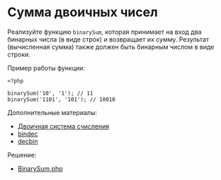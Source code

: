 # Сумма двоичных чисел

Реализуйте функцию `binarySum`, которая принимает на вход два бинарных числа (в виде строк) и возвращает их сумму. Результат (вычисленная сумма) также должен быть бинарным числом в виде строки.

Пример работы функции:
```
<?php

binarySum('10', '1'); // 11
binarySum('1101', '101'); // 10010
```

Дополнительные материалы:
* [Двоичная система счисления](https://ru.wikipedia.org/wiki/Двоичная_система_счисления)
* [bindec](http://php.net/manual/ru/function.bindec.php)
* [decbin](http://php.net/manual/ru/function.decbin.php)

Решение:
*  [BinarySum.php](../src/001_BinarySum.php)
